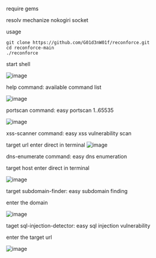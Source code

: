 require gems

resolv
mechanize
nokogiri
socket

usage

```
git clone https://github.com/G01d3nW01f/reconforce.git
cd reconforce-main
./reconforce
```

start shell

![image](https://github.com/G01d3nW01f/reconforce/assets/75846902/dc93a617-c3a7-41ec-b649-90563e188bba)

help command: available command list

![image](https://github.com/G01d3nW01f/reconforce/assets/75846902/85faa38d-e11d-40fb-a871-c7dec5ed4016)

portscan command: easy portscan 1..65535

![image](https://github.com/G01d3nW01f/reconforce/assets/75846902/74a26f55-8c6c-484b-8b24-599c9648545f)

xss-scanner command: easy xss vulnerability scan

target url enter direct in terminal
![image](https://github.com/G01d3nW01f/reconforce/assets/75846902/f2ccf868-b74a-4b45-afaf-d18a11cce561)

dns-enumerate command: easy dns enumeration

target host enter direct in terminal

![image](https://github.com/G01d3nW01f/reconforce/assets/75846902/dc621f12-fc85-4d47-93a6-d9efdcf3f3aa)


target subdomain-finder: easy subdomain finding 

enter the domain 

![image](https://github.com/G01d3nW01f/reconforce/assets/75846902/265c3579-8674-408a-b502-70cafd5daadd)

taget sql-injection-detector: easy sql injection vulnerability 

enter the target url 

![image](https://github.com/G01d3nW01f/reconforce/assets/75846902/5dbc6858-c072-4ad7-abd6-b2e1be9e6cda)


